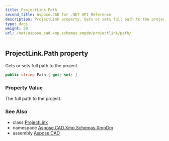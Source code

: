 ```yaml
---
title: ProjectLink.Path
second_title: Aspose.CAD for .NET API Reference
description: ProjectLink property. Gets or sets full path to the project
type: docs
weight: 20
url: /net/aspose.cad.xmp.schemas.xmpdm/projectlink/path/
---
```

## ProjectLink.Path property

Gets or sets full path to the project.

```csharp
public string Path { get; set; }
```

### Property Value

The full path to the project.

### See Also

* class [ProjectLink](../)
* namespace [Aspose.CAD.Xmp.Schemas.XmpDm](../../projectlink/)
* assembly [Aspose.CAD](../../../)


